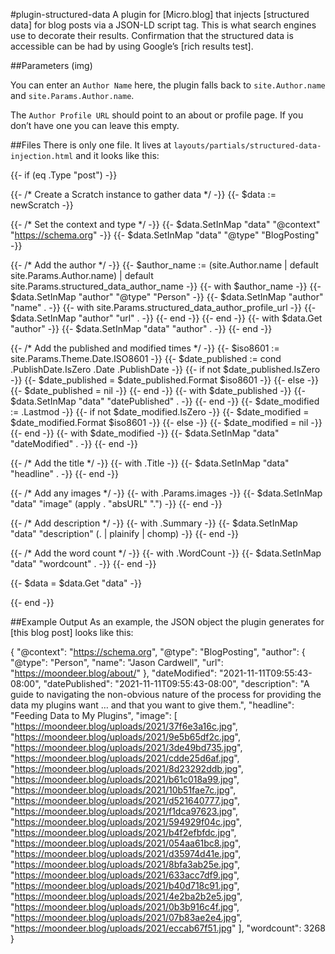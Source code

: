 #plugin-structured-data
A plugin for [Micro.blog] that injects [structured data] for blog posts via a JSON-LD script tag. This is what search engines use to decorate their results. Confirmation that the structured data is accessible can be had by using Google’s [rich results test].

##Parameters
(img)

You can enter an `Author Name` here, the plugin falls back to `site.Author.name` and `site.Params.Author.name`.

The `Author Profile URL` should point to an about or profile page. If you don’t have one you can leave this empty.

##Files
There is only one file. It lives at `layouts/partials/structured-data-injection.html` and it looks like this:

{{- if (eq .Type "post") -}}

{{- /* Create a Scratch instance to gather data */ -}}
{{- $data := newScratch -}}

{{- /* Set the context and type */ -}}
{{- $data.SetInMap "data" "@context" "https://schema.org" -}}
{{- $data.SetInMap "data" "@type" "BlogPosting" -}}

{{- /* Add the author */ -}}
{{- $author_name := (site.Author.name | default site.Params.Author.name) | default site.Params.structured_data_author_name -}}
{{- with $author_name -}}
{{- $data.SetInMap "author" "@type" "Person" -}}
{{- $data.SetInMap "author" "name" . -}}
{{- with site.Params.structured_data_author_profile_url -}}
{{- $data.SetInMap "author" "url" . -}}
{{- end -}}
{{- end -}}
{{- with $data.Get "author" -}}
{{- $data.SetInMap "data" "author" . -}}
{{- end -}}

{{- /* Add the published and modified times */ -}}
{{- $iso8601 := site.Params.Theme.Date.ISO8601 -}}
{{- $date_published := cond .PublishDate.IsZero .Date .PublishDate -}}
{{- if not $date_published.IsZero -}}
{{- $date_published = $date_published.Format $iso8601 -}}
{{- else -}}
{{- $date_published = nil -}}
{{- end -}}
{{- with $date_published -}}
{{- $data.SetInMap "data" "datePublished" . -}}
{{- end -}}
{{- $date_modified := .Lastmod -}}
{{- if not $date_modified.IsZero -}}
{{- $date_modified = $date_modified.Format $iso8601 -}}
{{- else -}}
{{- $date_modified = nil -}}
{{- end -}}
{{- with $date_modified -}}
{{- $data.SetInMap "data" "dateModified" . -}}
{{- end -}}

{{- /* Add the title */ -}}
{{- with .Title -}}
{{- $data.SetInMap "data" "headline" . -}}
{{- end -}}

{{- /* Add any images */ -}}
{{- with .Params.images -}}
{{- $data.SetInMap "data" "image" (apply . "absURL" ".") -}}
{{- end -}}

{{- /* Add description */ -}}
{{- with .Summary -}}
{{- $data.SetInMap "data" "description" (. | plainify | chomp) -}}
{{- end -}}

{{- /* Add the word count */ -}}
{{- with .WordCount -}}
{{- $data.SetInMap "data" "wordcount" . -}}
{{- end -}}

{{- $data = $data.Get "data" -}}

<script type="application/ld+json">{{ $data | jsonify | safeHTML }}</script>

{{- end -}}

##Example Output
As an example, the JSON object the plugin generates for [this blog post] looks like this:

{
  "@context": "https://schema.org",
  "@type": "BlogPosting",
  "author": {
    "@type": "Person",
    "name": "Jason Cardwell",
    "url": "https://moondeer.blog/about/"
  },
  "dateModified": "2021-11-11T09:55:43-08:00",
  "datePublished": "2021-11-11T09:55:43-08:00",
  "description": "A guide to navigating the non-obvious nature of the process for providing the data my plugins want … and that you want to give them.",
  "headline": "Feeding Data to My Plugins",
  "image": [
    "https://moondeer.blog/uploads/2021/37f6e3a16c.jpg",
    "https://moondeer.blog/uploads/2021/9e5b65df2c.jpg",
    "https://moondeer.blog/uploads/2021/3de49bd735.jpg",
    "https://moondeer.blog/uploads/2021/cdde25d6af.jpg",
    "https://moondeer.blog/uploads/2021/8d23292ddb.jpg",
    "https://moondeer.blog/uploads/2021/b61c018a99.jpg",
    "https://moondeer.blog/uploads/2021/10b51fae7c.jpg",
    "https://moondeer.blog/uploads/2021/d521640777.jpg",
    "https://moondeer.blog/uploads/2021/f1dca97623.jpg",
    "https://moondeer.blog/uploads/2021/594929f04c.jpg",
    "https://moondeer.blog/uploads/2021/b4f2efbfdc.jpg",
    "https://moondeer.blog/uploads/2021/054aa61bc8.jpg",
    "https://moondeer.blog/uploads/2021/d35974d41e.jpg",
    "https://moondeer.blog/uploads/2021/8bfa3ab25e.jpg",
    "https://moondeer.blog/uploads/2021/633acc7df9.jpg",
    "https://moondeer.blog/uploads/2021/b40d718c91.jpg",
    "https://moondeer.blog/uploads/2021/4e2ba2b2e5.jpg",
    "https://moondeer.blog/uploads/2021/0b3b916c4f.jpg",
    "https://moondeer.blog/uploads/2021/07b83ae2e4.jpg",
    "https://moondeer.blog/uploads/2021/eccab67f51.jpg"
  ],
  "wordcount": 3268
}

